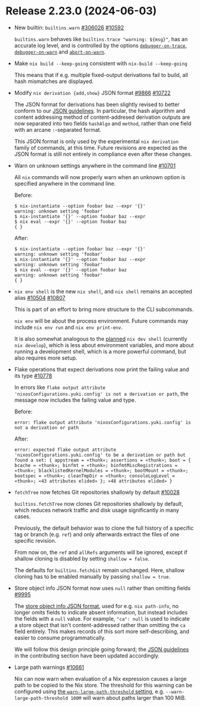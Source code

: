 # Release 2.23.0 (2024-06-03)

- New builtin: `builtins.warn` [#306026](https://github.com/NixOS/nix/issues/306026) [#10592](https://github.com/NixOS/nix/pull/10592)

  `builtins.warn` behaves like `builtins.trace "warning: ${msg}"`, has an accurate log level, and is controlled by the options
  [`debugger-on-trace`](@docroot@/command-ref/conf-file.md#conf-debugger-on-trace),
  [`debugger-on-warn`](@docroot@/command-ref/conf-file.md#conf-debugger-on-warn) and
  [`abort-on-warn`](@docroot@/command-ref/conf-file.md#conf-abort-on-warn).

- Make `nix build --keep-going` consistent with `nix-build --keep-going`

  This means that if e.g. multiple fixed-output derivations fail to
  build, all hash mismatches are displayed.

- Modify `nix derivation {add,show}` JSON format [#9866](https://github.com/NixOS/nix/issues/9866) [#10722](https://github.com/NixOS/nix/pull/10722)

  The JSON format for derivations has been slightly revised to better conform to our [JSON guidelines](@docroot@/development/cli-guideline.md#returning-future-proof-json).
  In particular, the hash algorithm and content addressing method of content-addresed derivation outputs are now separated into two fields `hashAlgo` and `method`,
  rather than one field with an arcane `:`-separated format.

  This JSON format is only used by the experimental `nix derivation` family of commands, at this time.
  Future revisions are expected as the JSON format is still not entirely in compliance even after these changes.

- Warn on unknown settings anywhere in the command line [#10701](https://github.com/NixOS/nix/pull/10701)

  All `nix` commands will now properly warn when an unknown option is specified anywhere in the command line.

  Before:

  ```console
  $ nix-instantiate --option foobar baz --expr '{}'
  warning: unknown setting 'foobar'
  $ nix-instantiate '{}' --option foobar baz --expr
  $ nix eval --expr '{}' --option foobar baz
  { }
  ```

  After:

  ```console
  $ nix-instantiate --option foobar baz --expr '{}'
  warning: unknown setting 'foobar'
  $ nix-instantiate '{}' --option foobar baz --expr
  warning: unknown setting 'foobar'
  $ nix eval --expr '{}' --option foobar baz
  warning: unknown setting 'foobar'
  { }
  ```

- `nix env shell` is the new `nix shell`, and `nix shell` remains an accepted alias [#10504](https://github.com/NixOS/nix/issues/10504) [#10807](https://github.com/NixOS/nix/pull/10807)

  This is part of an effort to bring more structure to the CLI subcommands.

  `nix env` will be about the process environment.
  Future commands may include `nix env run` and `nix env print-env`.

  It is also somewhat analogous to the [planned](https://github.com/NixOS/nix/issues/10504) `nix dev shell` (currently `nix develop`), which is less about environment variables, and more about running a development shell, which is a more powerful command, but also requires more setup.

- Flake operations that expect derivations now print the failing value and its type [#10778](https://github.com/NixOS/nix/pull/10778)

  In errors like `flake output attribute 'nixosConfigurations.yuki.config' is not a derivation or path`, the message now includes the failing value and type.

  Before:

  ```
  error: flake output attribute 'nixosConfigurations.yuki.config' is not a derivation or path
  ````

  After:

  ```
  error: expected flake output attribute 'nixosConfigurations.yuki.config' to be a derivation or path but found a set: { appstream = «thunk»; assertions = «thunk»; boot = { bcache = «thunk»; binfmt = «thunk»; binfmtMiscRegistrations = «thunk»; blacklistedKernelModules = «thunk»; bootMount = «thunk»; bootspec = «thunk»; cleanTmpDir = «thunk»; consoleLogLevel = «thunk»; «43 attributes elided» }; «48 attributes elided» }
  ```

- `fetchTree` now fetches Git repositories shallowly by default [#10028](https://github.com/NixOS/nix/pull/10028)

  `builtins.fetchTree` now clones Git repositories shallowly by default, which reduces network traffic and disk usage significantly in many cases.

  Previously, the default behavior was to clone the full history of a specific tag or branch (e.g. `ref`) and only afterwards extract the files of one specific revision.

  From now on, the `ref` and `allRefs` arguments will be ignored, except if shallow cloning is disabled by setting `shallow = false`.

  The defaults for `builtins.fetchGit` remain unchanged. Here, shallow cloning has to be enabled manually by passing `shallow = true`.

- Store object info JSON format now uses `null` rather than omitting fields [#9995](https://github.com/NixOS/nix/pull/9995)

  The [store object info JSON format](@docroot@/protocols/json/store-object-info.md), used for e.g. `nix path-info`, no longer omits fields to indicate absent information, but instead includes the fields with a `null` value.
  For example, `"ca": null` is used to indicate a store object that isn't content-addressed rather than omitting the `ca` field entirely.
  This makes records of this sort more self-describing, and easier to consume programmatically.

  We will follow this design principle going forward;
  the [JSON guidelines](@docroot@/development/json-guideline.md) in the contributing section have been updated accordingly.

- Large path warnings [#10661](https://github.com/NixOS/nix/pull/10661)

  Nix can now warn when evaluation of a Nix expression causes a large
  path to be copied to the Nix store. The threshold for this warning can
  be configured using [the `warn-large-path-threshold`
  setting](@docroot@/command-ref/conf-file.md#conf-warn-large-path-threshold),
  e.g. `--warn-large-path-threshold 100M` will warn about paths larger
  than 100 MiB.

